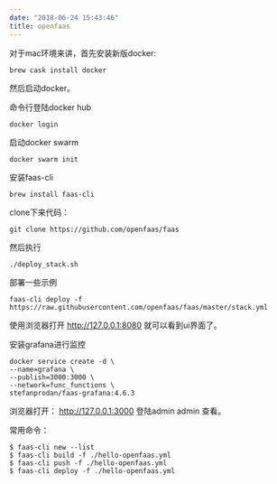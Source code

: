 ```yaml
---
date: "2018-06-24 15:43:46"
title: openfaas
---
```


对于mac环境来讲，首先安装新版docker:

```
brew cask install docker
```

然后启动docker。

命令行登陆docker hub

```
docker login
```



启动docker swarm

```
docker swarm init
```



安装faas-cli

```
brew install faas-cli
```



clone下来代码：

```
git clone https://github.com/openfaas/faas
```

然后执行

```
./deploy_stack.sh
```



部署一些示例

```
faas-cli deploy -f https://raw.githubusercontent.com/openfaas/faas/master/stack.yml
```

使用浏览器打开 http://127.0.0.1:8080  就可以看到ui界面了。



安装grafana进行监控

```
docker service create -d \
--name=grafana \
--publish=3000:3000 \
--network=func_functions \
stefanprodan/faas-grafana:4.6.3
```

浏览器打开： http://127.0.0.1:3000  登陆admin  admin 查看。





常用命令：

```
$ faas-cli new --list
$ faas-cli build -f ./hello-openfaas.yml
$ faas-cli push -f ./hello-openfaas.yml
$ faas-cli deploy -f ./hello-openfaas.yml
```


